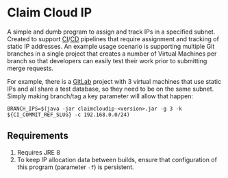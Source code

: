 # Claim Cloud IP

A simple and dumb program to assign and track IPs in a specified subnet. Created
to support
[CI](https://en.wikipedia.org/wiki/Continuous_integration)/[CD](https://en.wikipedia.org/wiki/Continuous_delivery)
pipelines that require assignment and tracking of static IP addresses. An
example usage scenario is supporting multiple Git branches in a single project
that creates a number of Virtual Machines per branch so that developers can
easily test their work prior to submitting merge requests.

For example, there is a [GitLab](https://gitlab.com/) project with 3 virtual
machines that use static IPs and all share a test database, so they need to be
on the same subnet. Simply making branch/tag a key parameter will allow that
happen:

```shell
BRANCH_IPS=$(java -jar claimcloudip-<version>.jar -g 3 -k ${CI_COMMIT_REF_SLUG} -c 192.168.0.0/24)
```

## Requirements
1. Requires JRE 8
2. To keep IP allocation data between builds, ensure that configuration of this
   program (parameter `-f`) is persistent.
